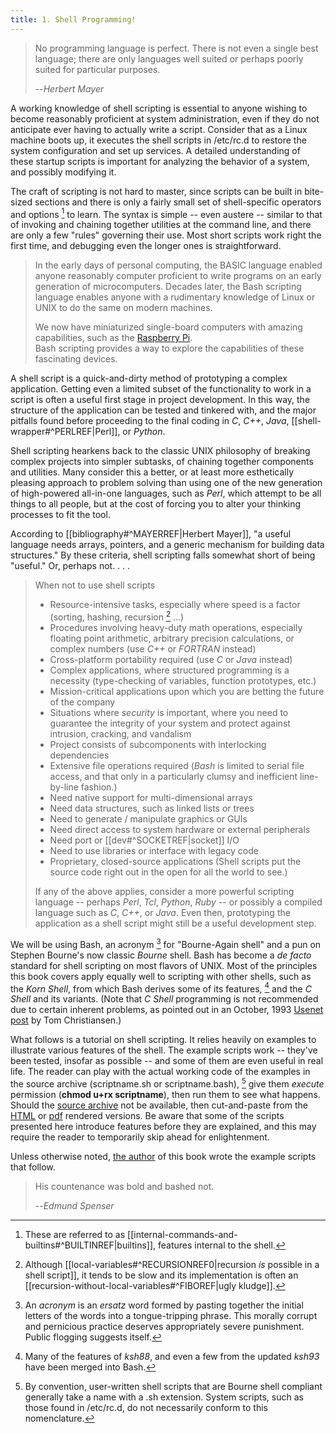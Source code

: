 ```yaml
---
title: 1. Shell Programming!
---
```


> No programming language is perfect. There is not even a single best language; there are only languages well suited or perhaps poorly suited for particular purposes.
>
> --<cite>Herbert Mayer</cite>

A working knowledge of shell scripting is essential to anyone wishing to become reasonably proficient at system administration, even if they do not anticipate ever having to actually write a script. Consider that as a Linux machine boots up, it executes the shell scripts in /etc/rc.d to restore the system configuration and set up services. A detailed understanding of these startup scripts is important for analyzing the behavior of a system, and possibly modifying it.

The craft of scripting is not hard to master, since scripts can be built in bite-sized sections and there is only a fairly small set of shell-specific operators and options [^1] to learn. The syntax is simple -- even austere -- similar to that of invoking and chaining together utilities at the command line, and there are only a few "rules" governing their use. Most short scripts work right the first time, and debugging even the longer ones is straightforward.

> In the early days of personal computing, the BASIC language enabled anyone reasonably computer proficient to write programs on an early generation of microcomputers. Decades later, the Bash scripting language enables anyone with a rudimentary knowledge of Linux or UNIX to do the same on modern machines.
>
> We now have miniaturized single-board computers with amazing capabilities, such as the [Raspberry Pi](http://www.raspberrypi.org/).
> Bash scripting provides a way to explore the capabilities of these fascinating devices.

A shell script is a quick-and-dirty method of prototyping a complex application. Getting even a limited subset of the functionality to work in a script is often a useful first stage in project development. In this way, the structure of the application can be tested and tinkered with, and the major pitfalls found before proceeding to the final coding in _C_, _C++_, _Java_, [[shell-wrapper#^PERLREF|Perl]], or _Python_.

Shell scripting hearkens back to the classic UNIX philosophy of breaking complex projects into simpler subtasks, of chaining together components and utilities. Many consider this a better, or at least more esthetically pleasing approach to problem solving than using one of the new generation of high-powered all-in-one languages, such as _Perl_, which attempt to be all things to all people, but at the cost of forcing you to alter your thinking processes to fit the tool.

According to [[bibliography#^MAYERREF|Herbert Mayer]], "a useful language needs arrays, pointers, and a generic mechanism for building data structures." By these criteria, shell scripting falls somewhat short of being "useful." Or, perhaps not. . . .

> When not to use shell scripts
> 
> - Resource-intensive tasks, especially where speed is a factor (sorting, hashing, recursion [^2] ...)
> - Procedures involving heavy-duty math operations, especially floating point arithmetic, arbitrary precision calculations, or complex numbers (use _C++_ or _FORTRAN_ instead)
> - Cross-platform portability required (use _C_ or _Java_ instead)
> - Complex applications, where structured programming is a necessity (type-checking of variables, function prototypes, etc.)
> - Mission-critical applications upon which you are betting the future of the company
> - Situations where _security_ is important, where you need to guarantee the integrity of your system and protect against intrusion, cracking, and vandalism
> - Project consists of subcomponents with interlocking dependencies
> - Extensive file operations required (_Bash_ is limited to serial file access, and that only in a particularly clumsy and inefficient line-by-line fashion.)
> - Need native support for multi-dimensional arrays
> - Need data structures, such as linked lists or trees
> - Need to generate / manipulate graphics or GUIs
> - Need direct access to system hardware or external peripherals
> - Need port or [[dev#^SOCKETREF|socket]] I/O
> - Need to use libraries or interface with legacy code
> - Proprietary, closed-source applications (Shell scripts put the source code right out in the open for all the world to see.)
> 
> If any of the above applies, consider a more powerful scripting language -- perhaps _Perl_, _Tcl_, _Python_, _Ruby_ -- or possibly a compiled language such as _C_, _C++_, or _Java_. Even then, prototyping the application as a shell script might still be a useful development step.

We will be using Bash, an acronym [^3] for "Bourne-Again shell" and a pun on Stephen Bourne's now classic _Bourne_ shell. Bash has become a _de facto_ standard for shell scripting on most flavors of UNIX. Most of the principles this book covers apply equally well to scripting with other shells, such as the _Korn Shell_, from which Bash derives some of its features, [^4] and the _C Shell_ and its variants. (Note that _C Shell_ programming is not recommended due to certain inherent problems, as pointed out in an October, 1993 [Usenet post](http://www.faqs.org/faqs/unix-faq/shell/csh-whynot/) by Tom Christiansen.)

What follows is a tutorial on shell scripting. It relies heavily on examples to illustrate various features of the shell. The example scripts work -- they've been tested, insofar as possible -- and some of them are even useful in real life. The reader can play with the actual working code of the examples in the source archive (scriptname.sh or scriptname.bash), [^5] give them _execute_ permission (**chmod u+rx scriptname**), then run them to see what happens. Should the [source archive](http://bash.deta.in/abs-guide-latest.tar.bz2) not be available, then cut-and-paste from the [HTML](http://www.tldp.org/LDP/abs/abs-guide.html.tar.gz) or [pdf](http://bash.deta.in/abs-guide.pdf) rendered versions. Be aware that some of the scripts presented here introduce features before they are explained, and this may require the reader to temporarily skip ahead for enlightenment.

Unless otherwise noted, [the author](mailto:thegrendel.abs@gmail.com) of this book wrote the example scripts that follow.

> His countenance was bold and bashed not.
>
> --<cite>Edmund Spenser</cite>

[^1]: These are referred to as [[internal-commands-and-builtins#^BUILTINREF|builtins]], features internal to the shell.

[^2]: Although [[local-variables#^RECURSIONREF0|recursion _is_ possible in a shell script]], it tends to be slow and its implementation is often an [[recursion-without-local-variables#^FIBOREF|ugly kludge]].

[^3]: An _acronym_ is an _ersatz_ word formed by pasting together the initial letters of the words into a tongue-tripping phrase. This morally corrupt and pernicious practice deserves appropriately severe punishment. Public flogging suggests itself.

[^4]: Many of the features of _ksh88_, and even a few from the updated _ksh93_ have been merged into Bash.

[^5]: By convention, user-written shell scripts that are Bourne shell compliant generally take a name with a .sh extension. System scripts, such as those found in /etc/rc.d, do not necessarily conform to this nomenclature.
